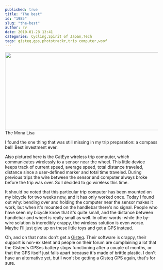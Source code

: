 ```yaml
---
published: true
title: "The best"
id: "1985"
slug: "the-best"
author: rv
date: 2010-01-28 13:41
categories: Cycling,Spirit of Japan,Tech
tags: gisteq,gps,phototrackr,trip computer,woof
---
```

<div class="caption">
<a href="https://s3.amazonaws.com/cfwblog/uploads/2010/01/dingdong.jpg"><img class="size-full wp-image-1986" title="Dingdong" src="https://s3.amazonaws.com/cfwblog/uploads/2010/01/dingdong.jpg" alt="" width="512" height="257" /></a>
<div class="caption-text">The Mona Lisa</div>
</div>

I found the one thing that was still missing in my trip preparation: a compass bell! Best investment ever.

Also pictured here is the CatEye wireless trip computer, which communicates wirelessly to a sensor near the wheel. This little device keeps track of current speed, average speed, total distance traveled, distance since a user-defined marker and total time traveled. During previous trips the wire between the sensor and computer always broke before the trip was over. So I decided to go wireless this time.

It should be noted that this particular trip computer has been mounted on my bicycle for two weeks now, and it has only worked once. Today I found out why: bending over and holding the computer near the sensor makes it work, but when it's mounted on the handlebar there's no signal. People who have seen my bicycle know that it's quite small, and the distance between handlebar and wheel is really small as well. In other words: while the by-wire solution is incredibly crappy, the wireless solution is even worse. Maybe I'll just give up on these little toys and get a GPS instead.

Oh, and on that note: don't get a <a href="http://www.gisteq.com/" target="_blank">Gisteq</a>. Their software is crappy, their support is non-existent and people on their forum are complaining a lot that the Gisteq's GPSes battery stops functioning after a couple of months, or that the GPS itself just falls apart because it's made of brittle plastic. I don't have an alternative yet, but I won't be getting a Gisteq GPS again, that's for sure.
